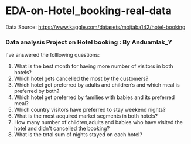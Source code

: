 # EDA-on-Hotel_booking-real-data
Data Source: https://www.kaggle.com/datasets/mojtaba142/hotel-booking
### Data analysis Project on Hotel booking : By Anduamlak_Y
I've answered the folllowing questions:
1. What is the best month for having more number of visitors in both hotels? 
2. Which hotel gets cancelled the most by the customers? 
3. Which hotel get preferred by adults and children’s and which meal is preferred by both? 
4. Which hotel get preferred by families with babies and its preferred meal? 
5. Which country visitors have preferred to stay weekend nights?
6. What is the most acquired market segments in both hotels?
7. How many number of children,adults and babies who have visited the hotel and didn't cancelled the booking?
8. What is the total sum of nights stayed on each hotel?
